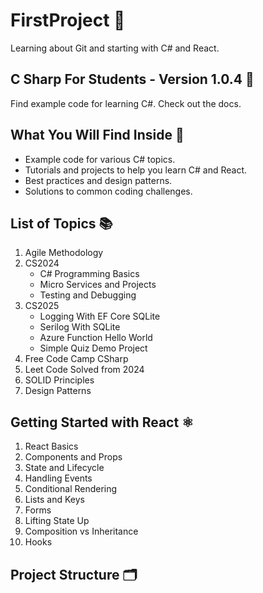# FirstProject 🌟
Learning about Git and starting with C# and React.

## C Sharp For Students - Version 1.0.4 🚀

Find example code for learning C#. Check out the docs.

## What You Will Find Inside 📂

- Example code for various C# topics.
- Tutorials and projects to help you learn C# and React.
- Best practices and design patterns.
- Solutions to common coding challenges.

## List of Topics 📚

1. Agile Methodology
2. CS2024
    - C# Programming Basics
    - Micro Services and Projects
    - Testing and Debugging
3. CS2025
    - Logging With EF Core SQLite
    - Serilog With SQLite
    - Azure Function Hello World
    - Simple Quiz Demo Project
4. Free Code Camp CSharp
5. Leet Code Solved from 2024
6. SOLID Principles
7. Design Patterns

## Getting Started with React ⚛️

1. React Basics
2. Components and Props
3. State and Lifecycle
4. Handling Events
5. Conditional Rendering
6. Lists and Keys
7. Forms
8. Lifting State Up
9. Composition vs Inheritance
10. Hooks

## Project Structure 🗂️

